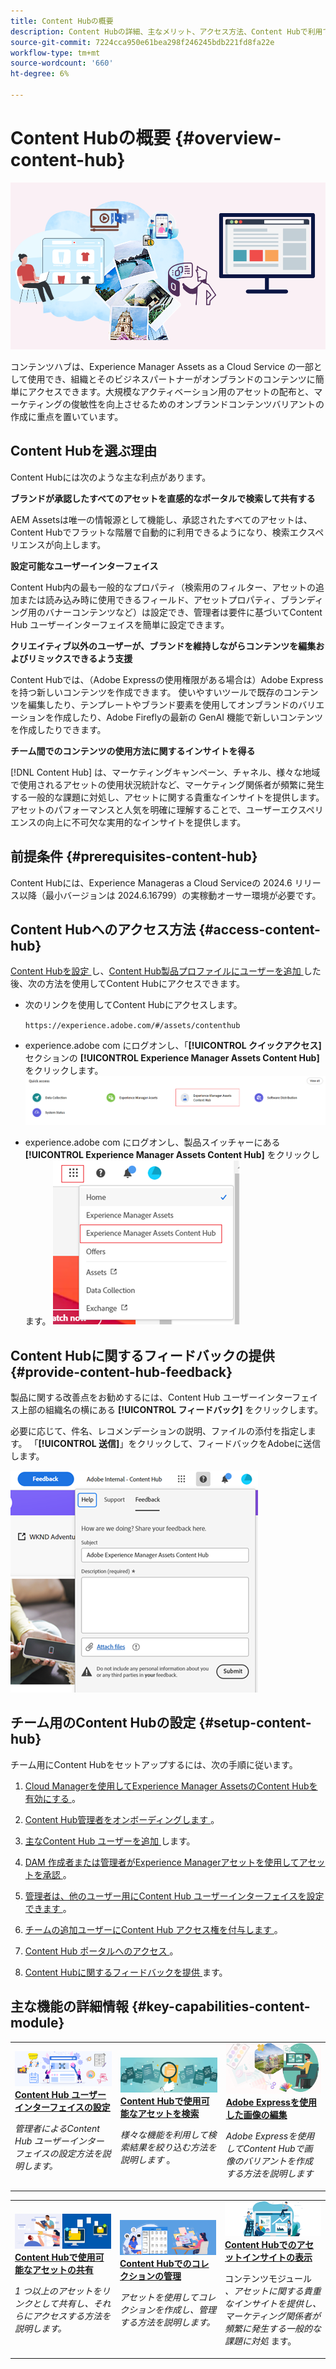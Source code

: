 ```yaml
---
title: Content Hubの概要
description: Content Hubの詳細、主なメリット、アクセス方法、Content Hubで利用できるオプションに関するフィードバックの提供方法について説明します。
source-git-commit: 7224cca950e61bea298f246245bdb221fd8fa22e
workflow-type: tm+mt
source-wordcount: '660'
ht-degree: 6%

---
```



# Content Hubの概要 {#overview-content-hub}

![Content Hubの概要 ](assets/content-hub-overview.png)

コンテンツハブは、Experience Manager Assets as a Cloud Service の一部として使用でき、組織とそのビジネスパートナーがオンブランドのコンテンツに簡単にアクセスできます。大規模なアクティベーション用のアセットの配布と、マーケティングの俊敏性を向上させるためのオンブランドコンテンツバリアントの作成に重点を置いています。

## Content Hubを選ぶ理由

Content Hubには次のような主な利点があります。

**ブランドが承認したすべてのアセットを直感的なポータルで検索して共有する**

AEM Assetsは唯一の情報源として機能し、承認されたすべてのアセットは、Content Hubでフラットな階層で自動的に利用できるようになり、検索エクスペリエンスが向上します。

**設定可能なユーザーインターフェイス**

Content Hub内の最も一般的なプロパティ（検索用のフィルター、アセットの追加または読み込み時に使用できるフィールド、アセットプロパティ、ブランディング用のバナーコンテンツなど）は設定でき、管理者は要件に基づいてContent Hub ユーザーインターフェイスを簡単に設定できます。

**クリエイティブ以外のユーザーが、ブランドを維持しながらコンテンツを編集およびリミックスできるよう支援**

Content Hubでは、（Adobe Expressの使用権限がある場合は）Adobe Expressを持つ新しいコンテンツを作成できます。 使いやすいツールで既存のコンテンツを編集したり、テンプレートやブランド要素を使用してオンブランドのバリエーションを作成したり、Adobe Fireflyの最新の GenAI 機能で新しいコンテンツを作成したりできます。

**チーム間でのコンテンツの使用方法に関するインサイトを得る**

[!DNL Content Hub] は、マーケティングキャンペーン、チャネル、様々な地域で使用されるアセットの使用状況統計など、マーケティング関係者が頻繁に発生する一般的な課題に対処し、アセットに関する貴重なインサイトを提供します。 アセットのパフォーマンスと人気を明確に理解することで、ユーザーエクスペリエンスの向上に不可欠な実用的なインサイトを提供します。

## 前提条件 {#prerequisites-content-hub}

Content Hubには、Experience Manageras a Cloud Serviceの 2024.6 リリース以降（最小バージョンは 2024.6.16799）の実稼動オーサー環境が必要です。

## Content Hubへのアクセス方法 {#access-content-hub}

[Content Hubを設定 ](/help/assets/deploy-content-hub.md) し、[Content Hub製品プロファイルにユーザーを追加 ](/help/assets/deploy-content-hub.md#content-hub-instance-product-profile) した後、次の方法を使用してContent Hubにアクセスできます。

* 次のリンクを使用してContent Hubにアクセスします。

  `https://experience.adobe.com/#/assets/contenthub`

* experience.adobe com にログオンし、「**[!UICONTROL クイックアクセス]** セクションの **[!UICONTROL Experience Manager Assets Content Hub]** をクリックします。
  ![Content Hub アクセス ](assets/access-content-hub.png)

* experience.adobe com にログオンし、製品スイッチャーにある **[!UICONTROL Experience Manager Assets Content Hub]** をクリックします。
  ![Content Hub アクセス メソッド 3](assets/access-content-hub-alternate.png)



## Content Hubに関するフィードバックの提供 {#provide-content-hub-feedback}

製品に関する改善点をお勧めするには、Content Hub ユーザーインターフェイス上部の組織名の横にある **[!UICONTROL フィードバック]** をクリックします。

必要に応じて、件名、レコメンデーションの説明、ファイルの添付を指定します。 「**[!UICONTROL 送信]**」をクリックして、フィードバックをAdobeに送信します。

![Content Hub フィードバック ](assets/content-hub-feedback.png)

## チーム用のContent Hubの設定 {#setup-content-hub}

チーム用にContent Hubをセットアップするには、次の手順に従います。

1. [Cloud Managerを使用してExperience Manager AssetsのContent Hubを有効にする ](deploy-content-hub.md#enable-content-hub)。

1. [Content Hub管理者をオンボーディングします ](deploy-content-hub.md#onboard-content-hub-administrator)。

1. [ 主なContent Hub ユーザーを追加 ](deploy-content-hub.md#onboard-content-hub-consumer-users) します。

1. [DAM 作成者または管理者がExperience Managerアセットを使用してアセットを承認 ](approve-assets.md)。

1. [ 管理者は、他のユーザー用にContent Hub ユーザーインターフェイスを設定できます ](configure-content-hub-ui-options.md)。

1. [ チームの追加ユーザーにContent Hub アクセス権を付与します ](deploy-content-hub.md#onboard-content-hub-consumer-users)。

1. [Content Hub ポータルへのアクセス ](#access-content-hub)。

1. [Content Hubに関するフィードバックを提供 ](#provide-content-hub-feedback) ます。


## 主な機能の詳細情報 {#key-capabilities-content-module}

<table>
<td>
   <a href="/help/assets/configure-content-hub-ui-options.md">
   <img alt="コンテンツハブのデプロイ" src="./assets/configure-assets.png" />
   </a>
   <div>
      <a href="/help/assets/configure-content-hub-ui-options.md">
      <strong>Content Hub ユーザーインターフェイスの設定 </strong>
      </a>
   </div>
   <p>
      <em> 管理者によるContent Hub ユーザーインターフェイスの設定方法を説明します。</em>
   </p>
</td>


<td>
   <a href="/help/assets/search-assets-content-hub.md">
   <img alt="Content Hubで使用可能なアセットの検索" src="./assets/search.png" />
   </a>
   <div>
      <a href="/help/assets/search-assets-content-hub.md">
      <strong>Content Hubで使用可能なアセットを検索 </strong>
      </a>
   </div>
   <p>
      <em> 様々な機能を利用して検索結果を絞り込む方法を説明します </em>。
   </p>
</td>
<td>
   <a href="/help/assets/edit-images-content-hub.md">
   <img alt="Adobe Express を使用した画像の編集" src="./assets/edit-images-content-hub.png" />
   </a>
   <div>
      <a href="/help/assets/edit-images-content-hub.md">
      <strong>Adobe Expressを使用した画像の編集 </strong>
      </a>
   </div>
   <p>
      <em>Adobe Expressを使用してContent Hubで画像のバリアントを作成する方法を説明します </em>
   </p>
</td>
</table>
<table>
<td>
   <a href="/help/assets/share-assets-content-hub.md">
   <img alt="Content Hubで使用可能なアセットの共有" src="./assets/share-assets-banner.png" />
   </a>
   <div>
      <a href="/help/assets/share-assets-content-hub.md">
      <strong>Content Hubで使用可能なアセットの共有 </strong>
      </a>
   </div>
   <p>
      <em>1 つ以上のアセットをリンクとして共有し、それらにアクセスする方法を説明します。</em>
   </p>
</td>
<td>
   <a href="/help/assets/collections-content-hub.md">
   <img alt="コンテンツハブでのコレクションの管理" src="./assets/manage-collection.png" />
   </a>
   <div>
      <a href="/help/assets/collections-content-hub.md">
      <strong>Content Hubでのコレクションの管理 </strong>
      </a>
   </div>
   <p>
      <em> アセットを使用してコレクションを作成し、管理する方法を説明します。</em>
   </p>
</td>
<td>
   <a href="/help/assets/insights-content-hub.md">
   <img alt="Content Hubで使用可能なアセットの共有" src="./assets/asset-insights-banner.jpg" />
   </a>
   <div>
      <a href="/help/assets/insights-content-hub.md">
      <strong>Content Hubでのアセットインサイトの表示 </strong>
      </a>
   </div>
   <p>
      コンテンツモジュール <em>、アセットに関する貴重なインサイトを提供し、マーケティング関係者が頻繁に発生する一般的な課題に対処 </em> ます。
   </p>
</td>
</table>
